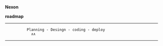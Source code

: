 ****Nexon****

**roadmap**

***********************************************************************


              Planning - Desingn - coding - deploy
                ∧∧

***********************************************************************
